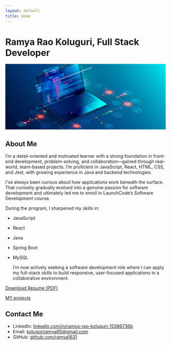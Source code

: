 ```yaml
---
layout: default
title: Home
---
```


# Ramya Rao Koluguri, Full Stack Developer

![My Photo](images/img_1.png)

## About Me 

I’m a detail-oriented and motivated learner with a strong foundation in front-end development, problem-solving, and collaboration—gained through real-world, team-based projects. I’m proficient in JavaScript, React, HTML, CSS, and Jest, with growing experience in Java and backend technologies.

I’ve always been curious about how applications work beneath the surface. That curiosity gradually evolved into a genuine passion for software development and ultimately led me to enroll in LaunchCode’s Software Development course.

During the program, I sharpened my skills in:

- JavaScript
- React
- Java
- Spring Boot
- MySQL

  I’m now actively seeking a software development role where I can apply my full-stack skills to build responsive, user-focused applications in a collaborative environment.



[Download Resume (PDF)](/assets/files/Ramya_ResumeLC.pdf)



  [MY projects](projects/project.png)


## Contact Me

- LinkedIn: [linkedin.com/in/ramya-rao-koluguri-15386736b](https://linkedin.com/in/ramya-rao-koluguri-15386736b)
- Email: [koluguriramya95@gmail.com](mailto:koluguriramya95@gmail.com)
- GitHub: [github.com/ramya1631](https://github.com/ramya1631)